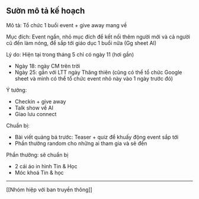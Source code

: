 ## Sườn mô tả kế hoạch

Mô tả: Tổ chức 1 buổi event + give away mang về

Mục đích: Event ngắn, nhỏ mục đích để kết nối thêm người mới và cả người cũ đến làm nóng, để sắp tới giáo dục 1 buổi nữa (Gg sheet AI)

Lý do: Hiện tại trong tháng 5 chỉ có ngày 11 (hơi gần)
- Ngày 18: ngày CM trên trời
- Ngày 25: gần với LTT ngày Thăng thiên (cũng có thể tổ chức Google sheet và mình có thể tổ chức event nhỏ này vào 1 ngày trước đó)

Ý tưởng:
- Checkin + give away
- Talk show về AI
- Giao lưu connect

Chuẩn bị:
- Bài viết quảng bá trước: Teaser + quiz để khuấy động event sắp tới
- Phần thưởng random cho những ai tham gia và sẽ đến

Phần thưởng:
sẽ chuẩn bị
- 2 cái áo in hình Tin & Học
- Móc khoá Tin & học 

---
[[Nhóm hiệp với ban truyền thông]]